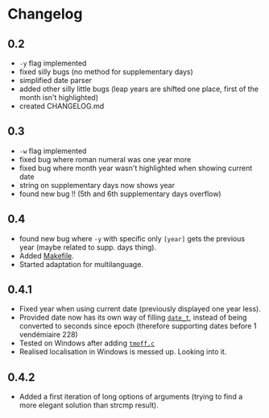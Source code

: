 # Changelog

## 0.2
* `-y` flag implemented
* fixed silly bugs (no method for supplementary days)
* simplified date parser
* added other silly little bugs (leap years are shifted one place, first of the month isn't highlighted)
* created CHANGELOG.md

## 0.3
* `-w` flag implemented
* fixed bug where roman numeral was one year more
* fixed bug where month year wasn't highlighted when showing current date
* string on supplementary days now shows year
* found new bug !! (5th and 6th supplementary days overflow)

## 0.4
* found new bug where `-y` with specific only `[year]` gets the previous year (maybe related to supp. days thing).
* Added [Makefile](Makefile).
* Started adaptation for multilanguage.

## 0.4.1
* Fixed year when using current date (previously displayed one year less).
* Provided date now has its own way of filling [`date_t`](src/fcal.h#L18), instead of being converted to seconds since epoch (therefore supporting dates before 1 vendémiaire 228)
* Tested on Windows after adding [`tmoff.c`](src/tmoff.c)
* Realised localisation in Windows is messed up. Looking into it.

## 0.4.2
* Added a first iteration of long options of arguments (trying to find a more elegant solution than strcmp result).
